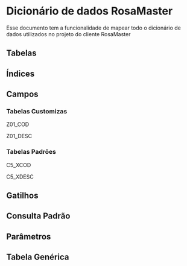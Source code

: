 # Dicionário de dados RosaMaster

Esse documento tem a funcionalidade de mapear todo o dicionário de dados utilizados no projeto do cliente RosaMaster

## Tabelas

## Índices

## Campos

### Tabelas Customizas
Z01_COD

[
Campo:
Tipo:
Tamanho:
Decimal:
Picure:
]: #

Z01_DESC

[
Campo:
Tipo:
Tamanho:
Decimal:
Picure:
]: #

### Tabelas Padrões
C5_XCOD

[
Campo:
Tipo:
Tamanho:
Decimal:
Picure:
]: #

C5_XDESC

[
Campo:
Tipo:
Tamanho:
Decimal:
Picure:
]: #
## Gatilhos

## Consulta Padrão

## Parâmetros

## Tabela Genérica
